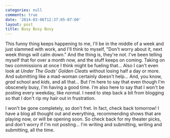 ```yaml
---
categories: null
comments: true
date: '2014-03-06T12:37:05-07:00'
layout: post
title: Busy Busy Busy
---
```


This funny thing keeps happening to me, I'll be in the middle of a week and just slammed with work, and I'll think to myself, "Don't worry about it, next week things will calm down." And the thing is, they're not. I've been telling myself that for over a month now, and the stuff keeps on coming. Taking on two commissions at once I think might be fueling that... Also I can't even look at *Under The Gods' Golden Cleats* without losing half a day or more. And submitting like a mad-woman certainly doesn't help... And, you know, *grad* school and *kids*, and all that... But I'm here to say that even though I'm obscenely busy, I'm having a good time. I'm also here to say that I won't be posting every weekday, like normal. I need to step back a bit from blogging so that I don't rip my hair out in frustration.

I won't be gone completely, so don't fret. In fact, check back tomorrow! I have a blog all thought out and everything, recommending shows that are playing now, or will be opening soon. So check back for my theater picks, and don't worry if I'm not posting... I'm writing and submitting, writing and submitting, all the time.